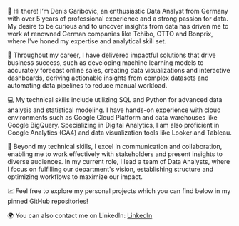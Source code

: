 👋 Hi there! I’m Denis Garibovic, an enthusiastic Data Analyst from Germany with over 5 years of professional experience and a strong passion for data. My desire to be curious and to uncover insights from data has driven me to work at renowned German companies like Tchibo, OTTO and Bonprix, where I've honed my expertise and analytical skill set.

🚀 Throughout my career, I have delivered impactful solutions that drive business success, such as developing machine learning models to accurately forecast online sales, creating data visualizations and interactive dashboards, deriving actionable insights from complex datasets and automating data pipelines to reduce manual workload.

💻 My technical skills include utilizing SQL and Python for advanced data analysis and statistical modeling. I have hands-on experience with cloud environments such as Google Cloud Platform and data warehouses like Google BigQuery. Specializing in Digital Analytics, I am also proficient in Google Analytics (GA4) and data visualization tools like Looker and Tableau.

🤝 Beyond my technical skills, I excel in communication and collaboration, enabling me to work effectively with stakeholders and present insights to diverse audiences. In my current role, I lead a team of Data Analysts, where I focus on fulfilling our department's vision, establishing structure and optimizing workflows to maximize our impact.

📈 Feel free to explore my personal projects which you can find below in my pinned GitHub repositories!

🌍 You can also contact me on LinkedIn: [LinkedIn](https://www.linkedin.com/in/denis-garibovic/)
